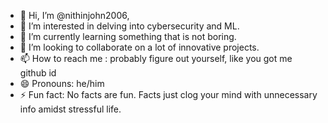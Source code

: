- 👋 Hi, I’m @nithinjohn2006, 
- 👀 I’m interested in delving into cybersecurity and ML.
- 🌱 I’m currently learning something that is not boring.
- 💞️ I’m looking to collaborate on a lot of innovative projects.
- 📫 How to reach me : probably figure out yourself, like you got me github id
- 😄 Pronouns: he/him 
- ⚡ Fun fact: No facts are fun. Facts just clog your mind with unnecessary info amidst stressful life.

<!---
nithinjohn2006/nithinjohn2006 is a ✨ special ✨ repository because its `README.md` (this file) appears on your GitHub profile.
You can click the Preview link to take a look at your changes.
--->
